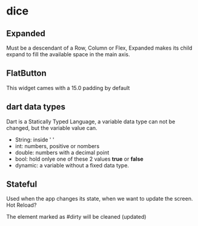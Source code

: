 # dice

## Expanded
Must be a descendant of a Row, Column or Flex, Expanded makes its child expand to fill the available space in the main axis.

## FlatButton
This widget cames with a 15.0 padding by default

## dart data types
Dart is a Statically Typed Language, a variable data type can not be changed, but the variable value can.

- String: inside ' '
- int: numbers, positive or nombers
- double: numbers with a decimal point
- bool: hold onlye one of these 2 values **true** or **false**
- dynamic: a variable without a fixed data type.

## Stateful

Used when the app changes its state, when we want to update the screen.
Hot Reload?

The element marked as #dirty will be cleaned (updated)